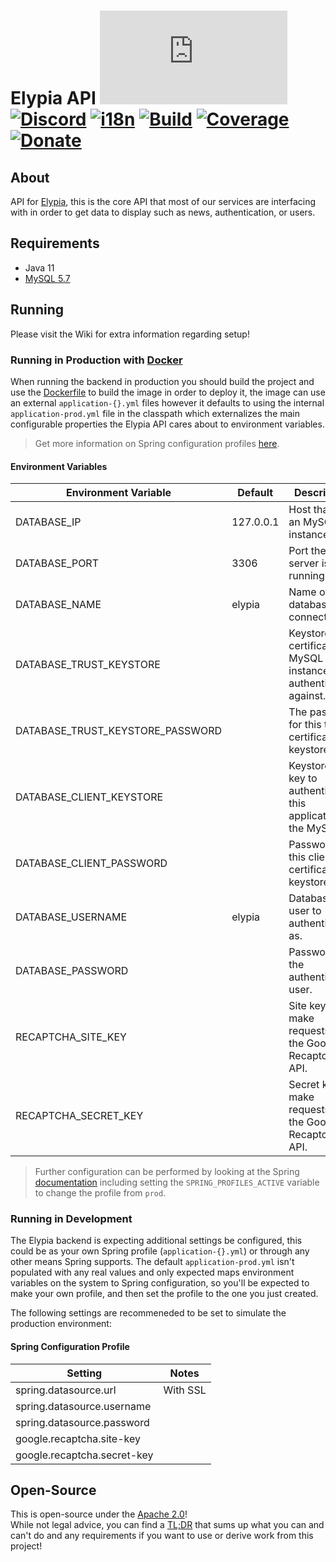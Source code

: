 # Elypia API [![Matrix]][matrix-community] [![Discord]][discord-guild] [![i18n]][i18n-badge] [![Build]][gitlab] [![Coverage]][gitlab] [![Donate]][elypia-donate]
## About
API for [Elypia], this is the core API that most of our services are interfacing with in order
to get data to display such as news, authentication, or users. 

## Requirements
* Java 11
* [MySQL 5.7]

## Running
Please visit the Wiki for extra information regarding setup!

### Running in Production with [Docker]
When running the backend in production you should build the project and use the [Dockerfile]
to build the image in order to deploy it, the image can use an external `application-{}.yml` files
however it defaults to using the internal `application-prod.yml` file in the classpath which
externalizes the main configurable properties the Elypia API cares about to environment variables.  
> Get more information on Spring configuration profiles [here].

#### Environment Variables
| Environment Variable             | Default   | Description                                                           |
|----------------------------------|-----------|-----------------------------------------------------------------------|
| DATABASE_IP                      | 127.0.0.1 | Host that runs an MySQL instance.                                     |
| DATABASE_PORT                    | 3306      | Port the server is running on.                                        |
| DATABASE_NAME                    | elypia    | Name of the database to connect to.                                   |
| DATABASE_TRUST_KEYSTORE          |           | Keystore with certificate for MySQL instance to authenticate against. |
| DATABASE_TRUST_KEYSTORE_PASSWORD |           | The password for this trust certificate keystore.                     |
| DATABASE_CLIENT_KEYSTORE         |           | Keystore with key to authenticate this application to the MySQL.      |
| DATABASE_CLIENT_PASSWORD         |           | Password for this client certificate keystore.                        |
| DATABASE_USERNAME                | elypia    | Database user to authenticate as.                                     |
| DATABASE_PASSWORD                |           | Password for the authenticating user.                                 |
| RECAPTCHA_SITE_KEY               |           | Site key to make requests to the Google Recaptcha API.                |
| RECAPTCHA_SECRET_KEY             |           | Secret key to make requests to the Google Recaptcha API.              |
> Further configuration can be performed by looking at the Spring [documentation]
> including setting the `SPRING_PROFILES_ACTIVE` variable to change the profile from `prod`.

### Running in Development
The Elypia backend is expecting additional settings be configured, this could be
as your own Spring profile (`application-{}.yml`) or through any other means Spring supports.
The default `application-prod.yml` isn't populated with any real values and only expected maps
environment variables on the system to Spring configuration, so you'll be expected to make your own 
profile, and then set the profile to the one you just created.  

The following settings are recommeneded to be set to simulate the production environment:

#### Spring Configuration Profile
| Setting                     | Notes    |
|-----------------------------|----------|
| spring.datasource.url       | With SSL |
| spring.datasource.username  |          |
| spring.datasource.password  |          |
| google.recaptcha.site-key   |          |
| google.recaptcha.secret-key |          |

## Open-Source
This is open-source under the [Apache 2.0]!  
While not legal advice, you can find a [TL;DR] that sums up what
you can and can't do and any requirements if you want to use or derive work from this project!  

[matrix-community]: https://matrix.to/#/+elypia:matrix.org "Matrix Invite"
[discord-guild]: https://discord.gg/hprGMaM "Discord Invite"
[i18n-badge]: https://i18n.elypia.org/engage/elypia-api/?utm "Weblate Translations"
[gitlab]: https://gitlab.com/Elypia/elypia-api/commits/master "Repository on GitLab"
[elypia-donate]: https://elypia.org/donate "Donate to Elypia"
[Elypia]: https://elypia.org/ "Elypia Homepage"
[MySQL 5.7]: https://www.mysql.com "MySQL Database Server"
[documentation]: https://docs.spring.io/spring-boot/docs/current/reference/html/boot-features-external-config.html "Spring Externalized Configuration"
[here]: https://docs.spring.io/spring-boot/docs/current/reference/html/boot-features-profiles.html "Spring Configuration Profiles"
[Docker]: https://www.docker.com "Docker"
[Dockerfile]: https://docs.docker.com/engine/reference/builder/ "Dockerfile Reference"
[Apache 2.0]: https://www.apache.org/licenses/LICENSE-2.0 "Apache 2.0 License"
[TL;DR]: https://tldrlegal.com/license/apache-license-2.0-(apache-2.0) "TL;DR of Apache 2.0"

[Matrix]: https://img.shields.io/matrix/elypia-general:matrix.org?logo=matrix "Matrix Shield"
[Discord]: https://discordapp.com/api/guilds/184657525990359041/widget.png "Discord Shield"
[i18n]: https://i18n.elypia.org/widgets/elypia-api/-/svg-badge.svg "Weblate Translation Badge"
[Build]: https://gitlab.com/Elypia/elypia-api/badges/master/pipeline.svg "GitLab Build Shield"
[Coverage]: https://gitlab.com/Elypia/elypia-api/badges/master/coverage.svg "GitLab Coverage Shield"
[Donate]: https://img.shields.io/badge/Elypia-Donate-blueviolet "Donate Shield"
